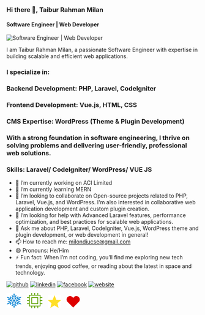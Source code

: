 ### Hi there 👋, Taibur Rahman Milan
#### Software Engineer | Web Developer
![Software Engineer | Web Developer](https://scontent.fdac174-1.fna.fbcdn.net/v/t39.30808-6/470137207_122130012242459841_6496042411364409309_n.jpg?stp=dst-jpg_s960x960_tt6&_nc_cat=106&ccb=1-7&_nc_sid=cc71e4&_nc_eui2=AeHNOlZIytw7RZZCS0mgtfWc4cqrZQ1ydf3hyqtlDXJ1_TsijnPAM6gHe_maq-YvxvJDCJh3kIyxHnAn_HtYMiel&_nc_ohc=CRqOGjMDfv4Q7kNvgHAqmMy&_nc_zt=23&_nc_ht=scontent.fdac174-1.fna&_nc_gid=ATQ4Irgl_0JG88f6hCSIIoV&oh=00_AYBgm3ZUDWwGjPFaPYAXISZBjmfmeSbe1pkCY_AI33zyEA&oe=676DCC1D)

I am Taibur Rahman Milan, a passionate Software Engineer with expertise in building scalable and efficient web applications. 

### I specialize in:
### Backend Development: PHP, Laravel, CodeIgniter
### Frontend Development: Vue.js, HTML, CSS
### CMS Expertise: WordPress (Theme & Plugin Development)
### With a strong foundation in software engineering, I thrive on solving problems and delivering user-friendly, professional web solutions.

### Skills: Laravel/ CodeIgniter/ WordPress/ VUE JS 

- 🔭 I’m currently working on ACI Limited 
- 🌱 I’m currently learning MERN 
- 👯 I’m looking to collaborate on Open-source projects related to PHP, Laravel, Vue.js, and WordPress. I'm also interested in collaborative web application development and custom plugin creation. 
- 🤔 I’m looking for help with Advanced Laravel features, performance optimization, and best practices for scalable web applications. 
- 💬 Ask me about PHP, Laravel, CodeIgniter, Vue.js, WordPress theme and plugin development, or web development in general! 
- 📫 How to reach me: milondiucse@gmail.com 
- 😄 Pronouns: He/Him 
- ⚡ Fun fact: When I’m not coding, you’ll find me exploring new tech trends, enjoying good coffee, or reading about the latest in space and technology. 


[<img src='https://cdn.jsdelivr.net/npm/simple-icons@3.0.1/icons/github.svg' alt='github' height='40'>](https://github.com/milanhossain91)  [<img src='https://cdn.jsdelivr.net/npm/simple-icons@3.0.1/icons/linkedin.svg' alt='linkedin' height='40'>](https://www.linkedin.com/in/milan-hossain-7a21221a0/)  [<img src='https://cdn.jsdelivr.net/npm/simple-icons@3.0.1/icons/facebook.svg' alt='facebook' height='40'>](https://www.facebook.com/profile.php?id=61563795251672)  [<img src='https://cdn.jsdelivr.net/npm/simple-icons@3.0.1/icons/icloud.svg' alt='website' height='40'>](https://encoderbase.com/)  

<a href='https://archiveprogram.github.com/'><img src='https://raw.githubusercontent.com/acervenky/animated-github-badges/master/assets/acbadge.gif' width='40' height='40'></a> <a href='https://docs.github.com/en/developers'><img src='https://raw.githubusercontent.com/acervenky/animated-github-badges/master/assets/devbadge.gif' width='40' height='40'></a> <a href='https://stars.github.com/'><img src='https://raw.githubusercontent.com/acervenky/animated-github-badges/master/assets/starbadge.gif' width='35' height='35'></a> <a href='https://docs.github.com/en/github/supporting-the-open-source-community-with-github-sponsors'><img src='https://raw.githubusercontent.com/acervenky/animated-github-badges/master/assets/sponsorbadge.gif' width='35' height='35'></a> 





